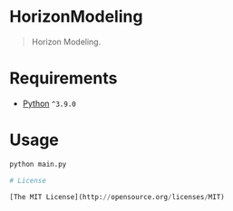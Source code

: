 # HorizonModeling
> Horizon Modeling.

# Requirements

- [Python](https://www.python.org/downloads/windows/) `^3.9.0`

# Usage
``` python
python main.py

# License

[The MIT License](http://opensource.org/licenses/MIT)
